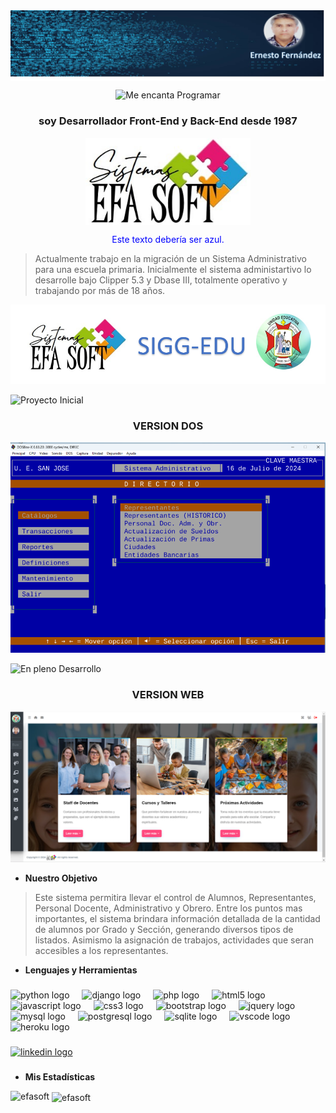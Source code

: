 <div align="center">

<img align="center" src="ernesto_desarrollador.jpg"  />


![Me encanta Programar](https://img.shields.io/badge/Programar%20-%20?label=Me%20encanta&labelColor=%23CFCC09&color=%2320A8AF)

<h3 align="center">soy Desarrollador Front-End y Back-End desde 1987</h3>
<img align="center" height="140" src="efa_soft.jpg"  />  

<p style="color:#0000FF;">Este texto debería ser azul.</p>
</div>

> Actualmente trabajo en la migración de un Sistema Administrativo para una escuela primaria. Inicialmente el sistema administartivo lo desarrolle bajo Clipper 5.3 y Dbase III, totalmente operativo y trabajando por más de 18 años. 

![Sistema de Control Educativo](sigg_edu.png)

![Proyecto Inicial](https://img.shields.io/badge/desde%202006%20%22VIGENTE%22%20-%20?style=for-the-badge&label=Proyecto%20Inicial&labelColor=%23F86E0E&color=%230442AD)

<h3 align="center">VERSION DOS</h3>

![Sistema de Control Educativo DOS](sigg_dos.png)


![En pleno Desarrollo](https://img.shields.io/badge/%C3%BAltima%20actualizaci%C3%B3n%2021%2F07%2F2024%20-%20?style=for-the-badge&label=En%20pleno%20desarrollo&labelColor=%23706FD6&color=%23C9240E) 

<h3 align="center">VERSION WEB</h3>

![Sistema de Control Educativo Web](sigg_web.png)

- **Nuestro Objetivo**

> Este sistema permitira llevar el control de Alumnos, Representantes, Personal Docente, Administrativo y Obrero. Entre los puntos mas importantes, el sistema brindara información detallada de la cantidad de alumnos por Grado y Sección, generando diversos tipos de listados. Asimismo la asignación de trabajos, actividades que seran accesibles a los representantes.


- **Lenguajes y Herramientas**

###

<div align="left">
  <img src="https://cdn.jsdelivr.net/gh/devicons/devicon/icons/python/python-original.svg" height="30" alt="python logo"  />
  <img width="12" />
  <img src="https://cdn.jsdelivr.net/gh/devicons/devicon/icons/django/django-plain.svg" height="30" alt="django logo"  />
  <img width="12" />
  <img src="https://cdn.jsdelivr.net/gh/devicons/devicon/icons/php/php-original.svg" height="30" alt="php logo"  />
  <img width="12" />
  <img src="https://cdn.jsdelivr.net/gh/devicons/devicon/icons/html5/html5-original.svg" height="30" alt="html5 logo"  />
  <img width="12" />
  <img src="https://cdn.jsdelivr.net/gh/devicons/devicon/icons/javascript/javascript-original.svg" height="30" alt="javascript logo"  />
  <img width="12" />
  <img src="https://cdn.jsdelivr.net/gh/devicons/devicon/icons/css3/css3-original.svg" height="30" alt="css3 logo"  />
  <img width="12" />
  <img src="https://cdn.jsdelivr.net/gh/devicons/devicon/icons/bootstrap/bootstrap-original.svg" height="30" alt="bootstrap logo"  />
  <img width="12" />
  <img src="https://cdn.jsdelivr.net/gh/devicons/devicon/icons/jquery/jquery-original.svg" height="30" alt="jquery logo"  />
  <img width="12" />
  <img src="https://cdn.jsdelivr.net/gh/devicons/devicon/icons/mysql/mysql-original.svg" height="30" alt="mysql logo"  />
  <img width="12" />
  <img src="https://cdn.jsdelivr.net/gh/devicons/devicon/icons/postgresql/postgresql-original.svg" height="30" alt="postgresql logo"  />
  <img width="12" />
  <img src="https://cdn.jsdelivr.net/gh/devicons/devicon/icons/sqlite/sqlite-original.svg" height="30" alt="sqlite logo"  />
  <img width="12" />
  <img src="https://cdn.jsdelivr.net/gh/devicons/devicon/icons/vscode/vscode-original.svg" height="30" alt="vscode logo"  />
  <img width="12" />
  <img src="https://cdn.jsdelivr.net/gh/devicons/devicon/icons/heroku/heroku-original.svg" height="30" alt="heroku logo"  />
</div>

###

<div align="left">
  <a href="www.linkedin.com/in/ernesto-fernandez-630b2167" target="_blank">
    <img src="https://img.shields.io/static/v1?message=LinkedIn&logo=linkedin&label=&color=0077B5&logoColor=white&labelColor=&style=for-the-badge" height="35" alt="linkedin logo"  />
  </a>
</div>


###
- **Mis Estadísticas**
<p><img align="left" src="https://github-readme-stats.vercel.app/api/top-langs?username=efasoft&show_icons=true&locale=en&layout=compact" alt="efasoft" /></p>

<p>&nbsp;<img align="center" src="https://github-readme-stats.vercel.app/api?username=efasoft&show_icons=true&locale=en" alt="efasoft" /></p>